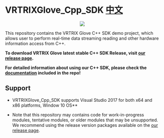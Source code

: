 # VRTRIXGlove_Cpp_SDK [中文][chinese]
<p align="center">
  <img src="https://github.com/VRTRIX/VRTRIXGlove_Unity3D_SDK/blob/client/docs/img/digital_glove.png"/>
</p>

This repository contains the VRTRIX Glove C++ SDK demo project, which allows user to perform real-time data streaming reading and other hardware information access from C++. 

**To download VRTRIX Glove latest stable C++ SDK Release, visit [our release page][devsite].**

**For detailed information about using our C++ SDK, please check the [documentation][docs] included in the repo!**

## Support

- VRTRIXGlove_Cpp_SDK supports Visual Studio 2017 for both x64 and x86 platforms, Window 10 OS**

- Note that this repository may contains code for work-in-progress modules, tentative modules, or older modules that may be unsupported. We recommend using the release version packages available on the [our release page][devsite].

[chinese]: https://github.com/VRTRIX/VRTRIXGloveCppSDK/blob/client/README_CN.md "chinese"
[devsite]: https://github.com/VRTRIX/VRTRIXGloveCppSDK/releases "VRTRIX Glove C++ SDK Release site"
[docs]: https://github.com/VRTRIX/VRTRIXGloveCppSDK/tree/client/docs "docs"
